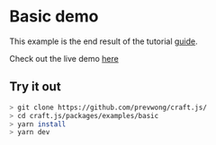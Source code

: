 #  Basic demo

This example is the end result of the tutorial [guide](https://craft.js/org/docs/basic-tutorial).

Check out the live demo [here](https://prewong.github.io/craft.js/examples/basic)

## Try it out
```bash
> git clone https://github.com/prevwong/craft.js/
> cd craft.js/packages/examples/basic
> yarn install
> yarn dev
```
